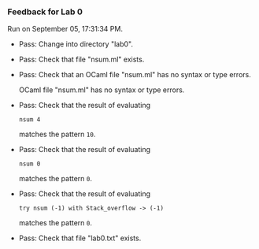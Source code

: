 ### Feedback for Lab 0

Run on September 05, 17:31:34 PM.

+ Pass: Change into directory "lab0".

+ Pass: Check that file "nsum.ml" exists.

+ Pass: Check that an OCaml file "nsum.ml" has no syntax or type errors.

    OCaml file "nsum.ml" has no syntax or type errors.



+ Pass: 
Check that the result of evaluating
   ```
   nsum 4
   ```
   matches the pattern `10`.

   




+ Pass: 
Check that the result of evaluating
   ```
   nsum 0
   ```
   matches the pattern `0`.

   




+ Pass: 
Check that the result of evaluating
   ```
   try nsum (-1) with Stack_overflow -> (-1)
   ```
   matches the pattern `0`.

   




+ Pass: Check that file "lab0.txt" exists.

